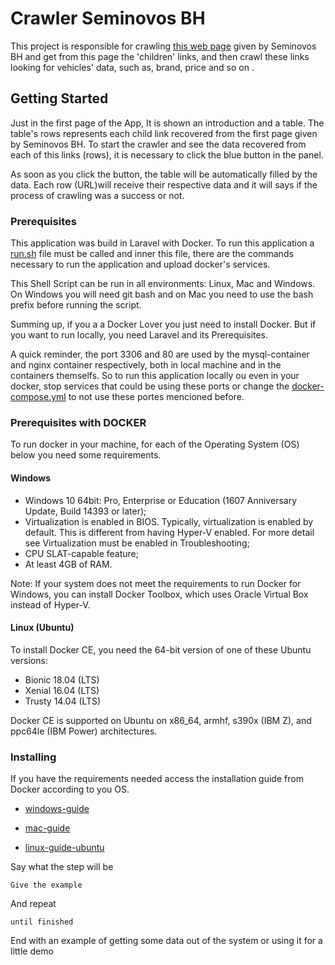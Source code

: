 # Crawler Seminovos BH

This project is responsible for crawling [this web page](https://www.seminovosbh.com.br/resultadobusca/index/veiculo/carro/marca/BMW/modelo/1239/usuario/todos) 
given by Seminovos BH and get from this page the 'children' links, and then crawl these links looking for vehicles' data, such as, brand, price and so on . 

## Getting Started

Just in the first page of the App, It is shown an introduction and a table. The table's rows represents each child link recovered from the first page given by Seminovos BH. To start the crawler and see the data recovered from each of this links (rows), it is necessary to click the blue button in the panel.

As soon as you click the button, the table will be automatically filled by the data. Each row (URL)will receive their respective data and it will says if the process of crawling was a success or not.  


### Prerequisites

This application was build in Laravel with Docker. To run this application a [run.sh](/run.sh) file must be called and inner this file, there 
are the commands necessary to run the application and upload docker's services.

This Shell Script can be run in all environments: Linux, Mac and Windows. On Windows you will need git bash and on Mac you need to 
use the bash prefix before running the script.

Summing up, if you a a Docker Lover you just need to install Docker. But if you want to run locally, you need Laravel and its Prerequisites.

A quick reminder, the port 3306 and 80 are used by the mysql-container and nginx container 
respectively, both in local machine and in the containers themselfs. So to run this application locally ou even in your docker, stop services that could be using these ports or change the [docker-compose.yml](/docker-compose.yml) to not use these portes mencioned before.

### Prerequisites with DOCKER

To run docker in your machine, for each of the Operating System (OS) below you need some requirements.

#### Windows

* Windows 10 64bit: Pro, Enterprise or Education (1607 Anniversary Update, Build 14393 or later);
* Virtualization is enabled in BIOS. Typically, virtualization is enabled by default. This is different from having Hyper-V enabled. For more detail see Virtualization must be enabled in Troubleshooting;
* CPU SLAT-capable feature;
* At least 4GB of RAM.

Note: If your system does not meet the requirements to run Docker for Windows, you can install Docker Toolbox, which uses Oracle Virtual Box instead of Hyper-V.

#### Linux (Ubuntu)

To install Docker CE, you need the 64-bit version of one of these Ubuntu versions:

* Bionic 18.04 (LTS)
* Xenial 16.04 (LTS)
* Trusty 14.04 (LTS)

Docker CE is supported on Ubuntu on x86_64, armhf, s390x (IBM Z), and ppc64le (IBM Power) architectures.

### Installing

If you have the requirements needed access the installation guide from Docker according to you OS.

* [windows-guide](https://docs.docker.com/docker-for-windows/install/#what-to-know-before-you-install)

* [mac-guide](https://docs.docker.com/docker-for-mac/)

* [linux-guide-ubuntu](https://docs.docker.com/install/linux/docker-ce/ubuntu/)

Say what the step will be

```
Give the example
```

And repeat

```
until finished
```

End with an example of getting some data out of the system or using it for a little demo